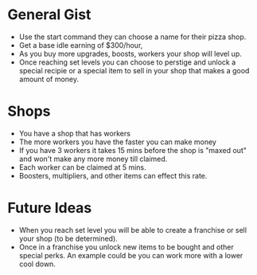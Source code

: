 # General Gist
- Use the start command they can choose a name for their pizza shop. 
- Get a base idle earning of $300/hour, 
- As you buy more upgrades, boosts, workers your shop will level up. 
- Once reaching set levels you can choose to perstige and unlock a special recipie or a special item to sell in your shop that makes a good amount of money. 

# Shops
- You have a shop that has workers
- The more workers you have the faster you can make money
- If you have 3 workers it takes 15 mins before the shop is "maxed out" and won't make any more money till claimed.
- Each worker can be claimed at 5 mins.
- Boosters, multipliers, and other items can effect this rate.

# Future Ideas
- When you reach set level you will be able to create a franchise or sell your shop (to be determined).
- Once in a franchise you unlock new items to be bought and other special perks. An example could be you can work more with a lower cool down.
